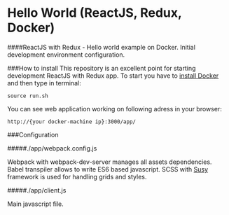 # Hello World (ReactJS, Redux, Docker)
####ReactJS with Redux - Hello world example on Docker. Initial development environment configuration.

###How to install
This repository is an excellent point for starting development ReactJS with Redux app. To start you have to [install Docker](https://docs.docker.com/engine/installation/) and then type in terminal:

 ```source run.sh```
 
You can see web application working on following adress in your browser:
 
 ```http://{your docker-machine ip}:3000/app/```
 
###Configuration
 
#####./app/webpack.config.js
 
Webpack with webpack-dev-server manages all assets dependencies. Babel transpiler allows to write ES6 based javascript. SCSS with [Susy](http://susydocs.oddbird.net/en/latest/) framework is used for handling grids and styles. 

#####./app/client.js

Main javascript file.

